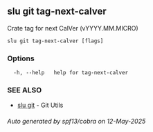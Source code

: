 ## slu git tag-next-calver

Crate tag for next CalVer (vYYYY.MM.MICRO)

```
slu git tag-next-calver [flags]
```

### Options

```
  -h, --help   help for tag-next-calver
```

### SEE ALSO

* [slu git](slu_git.md)	 - Git Utils

###### Auto generated by spf13/cobra on 12-May-2025
